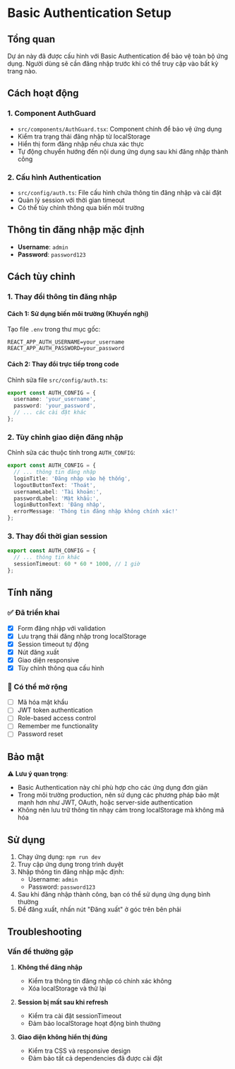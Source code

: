 # Basic Authentication Setup

## Tổng quan

Dự án này đã được cấu hình với Basic Authentication để bảo vệ toàn bộ ứng dụng. Người dùng sẽ cần đăng nhập trước khi có thể truy cập vào bất kỳ trang nào.

## Cách hoạt động

### 1. Component AuthGuard
- `src/components/AuthGuard.tsx`: Component chính để bảo vệ ứng dụng
- Kiểm tra trạng thái đăng nhập từ localStorage
- Hiển thị form đăng nhập nếu chưa xác thực
- Tự động chuyển hướng đến nội dung ứng dụng sau khi đăng nhập thành công

### 2. Cấu hình Authentication
- `src/config/auth.ts`: File cấu hình chứa thông tin đăng nhập và cài đặt
- Quản lý session với thời gian timeout
- Có thể tùy chỉnh thông qua biến môi trường

## Thông tin đăng nhập mặc định

- **Username**: `admin`
- **Password**: `password123`

## Cách tùy chỉnh

### 1. Thay đổi thông tin đăng nhập

#### Cách 1: Sử dụng biến môi trường (Khuyến nghị)
Tạo file `.env` trong thư mục gốc:

```env
REACT_APP_AUTH_USERNAME=your_username
REACT_APP_AUTH_PASSWORD=your_password
```

#### Cách 2: Thay đổi trực tiếp trong code
Chỉnh sửa file `src/config/auth.ts`:

```typescript
export const AUTH_CONFIG = {
  username: 'your_username',
  password: 'your_password',
  // ... các cài đặt khác
};
```

### 2. Tùy chỉnh giao diện đăng nhập

Chỉnh sửa các thuộc tính trong `AUTH_CONFIG`:

```typescript
export const AUTH_CONFIG = {
  // ... thông tin đăng nhập
  loginTitle: 'Đăng nhập vào hệ thống',
  logoutButtonText: 'Thoát',
  usernameLabel: 'Tài khoản:',
  passwordLabel: 'Mật khẩu:',
  loginButtonText: 'Đăng nhập',
  errorMessage: 'Thông tin đăng nhập không chính xác!'
};
```

### 3. Thay đổi thời gian session

```typescript
export const AUTH_CONFIG = {
  // ... thông tin khác
  sessionTimeout: 60 * 60 * 1000, // 1 giờ
};
```

## Tính năng

### ✅ Đã triển khai
- [x] Form đăng nhập với validation
- [x] Lưu trạng thái đăng nhập trong localStorage
- [x] Session timeout tự động
- [x] Nút đăng xuất
- [x] Giao diện responsive
- [x] Tùy chỉnh thông qua cấu hình

### 🔄 Có thể mở rộng
- [ ] Mã hóa mật khẩu
- [ ] JWT token authentication
- [ ] Role-based access control
- [ ] Remember me functionality
- [ ] Password reset

## Bảo mật

⚠️ **Lưu ý quan trọng**: 
- Basic Authentication này chỉ phù hợp cho các ứng dụng đơn giản
- Trong môi trường production, nên sử dụng các phương pháp bảo mật mạnh hơn như JWT, OAuth, hoặc server-side authentication
- Không nên lưu trữ thông tin nhạy cảm trong localStorage mà không mã hóa

## Sử dụng

1. Chạy ứng dụng: `npm run dev`
2. Truy cập ứng dụng trong trình duyệt
3. Nhập thông tin đăng nhập mặc định:
   - Username: `admin`
   - Password: `password123`
4. Sau khi đăng nhập thành công, bạn có thể sử dụng ứng dụng bình thường
5. Để đăng xuất, nhấn nút "Đăng xuất" ở góc trên bên phải

## Troubleshooting

### Vấn đề thường gặp

1. **Không thể đăng nhập**
   - Kiểm tra thông tin đăng nhập có chính xác không
   - Xóa localStorage và thử lại

2. **Session bị mất sau khi refresh**
   - Kiểm tra cài đặt sessionTimeout
   - Đảm bảo localStorage hoạt động bình thường

3. **Giao diện không hiển thị đúng**
   - Kiểm tra CSS và responsive design
   - Đảm bảo tất cả dependencies đã được cài đặt 